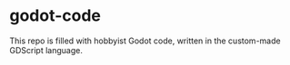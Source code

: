 # godot-code
This repo is filled with hobbyist Godot code, written in the custom-made GDScript language.
